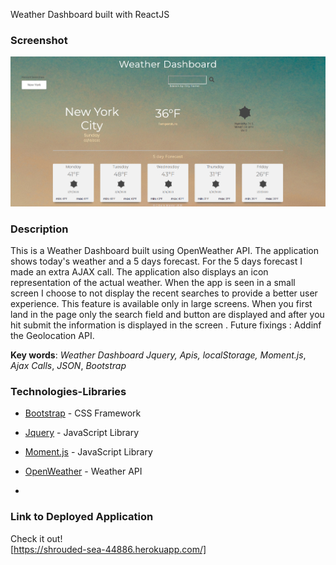 Weather Dashboard built with ReactJS

### Screenshot

![wxcscreenshot](/src/01.png)

### Description

This is a Weather Dashboard built using OpenWeather API. The application shows today's weather and a 5 days forecast. For the 5 days forecast I made an extra AJAX call. The application also displays an icon representation of the actual weather. When the app is seen in a small screen I choose to not display the recent searches to provide a better user experience. This feature is available only in large screens. When you first land in the page only the search field and button are displayed and after you hit submit the information is displayed in the screen .
Future fixings : Addinf the Geolocation API.

**Key words**:
_Weather Dashboard_
_Jquery,_
_Apis,_
_localStorage,_
_Moment.js_,
_Ajax Calls_,
_JSON_,
_Bootstrap_

### Technologies-Libraries

- [Bootstrap](https://getbootstrap.com/) - CSS Framework
- [Jquery](https://jquery.com/) - JavaScript Library
- [Moment.js](https://momentjs.com/) - JavaScript Library
- [OpenWeather](https://openweathermap.org/current/) - Weather API

-

### Link to Deployed Application

Check it out!  
[https://shrouded-sea-44886.herokuapp.com/]
